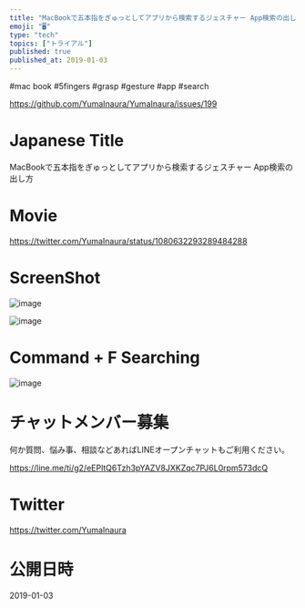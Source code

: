 ```yaml
---
title: "MacBookで五本指をぎゅっとしてアプリから検索するジェスチャー App検索の出し方"
emoji: "🖥"
type: "tech"
topics: ["トライアル"]
published: true
published_at: 2019-01-03
---
```


#mac book #5fingers #grasp #gesture #app #search 

https://github.com/YumaInaura/YumaInaura/issues/199

# Japanese Title

MacBookで五本指をぎゅっとしてアプリから検索するジェスチャー App検索の出し方

# Movie

https://twitter.com/YumaInaura/status/1080632293289484288

# ScreenShot

![image](https://user-images.githubusercontent.com/13635059/50619965-00f6ab00-0f40-11e9-8a8a-fae29fffa0c1.png)

![image](https://user-images.githubusercontent.com/13635059/50619951-f3412580-0f3f-11e9-974e-b85441f3e69d.png)

# Command + F Searching 

![image](https://user-images.githubusercontent.com/13635059/50619829-17503700-0f3f-11e9-998a-74e06c3c9a44.png)









<!-- Update From Qiita API -->

# チャットメンバー募集


何か質問、悩み事、相談などあればLINEオープンチャットもご利用ください。

https://line.me/ti/g2/eEPltQ6Tzh3pYAZV8JXKZqc7PJ6L0rpm573dcQ





# Twitter


https://twitter.com/YumaInaura


<!-- Update From Qiita API -->



# 公開日時

2019-01-03
